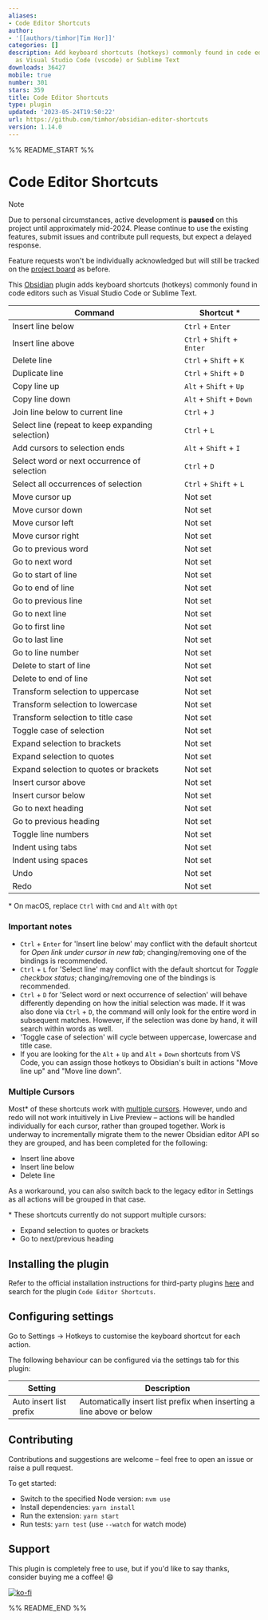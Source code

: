 ```yaml
---
aliases:
- Code Editor Shortcuts
author:
- '[[authors/timhor|Tim Hor]]'
categories: []
description: Add keyboard shortcuts (hotkeys) commonly found in code editors such
  as Visual Studio Code (vscode) or Sublime Text
downloads: 36427
mobile: true
number: 301
stars: 359
title: Code Editor Shortcuts
type: plugin
updated: '2023-05-24T19:50:22'
url: https://github.com/timhor/obsidian-editor-shortcuts
version: 1.14.0
---
```


%% README_START %%

# Code Editor Shortcuts

> [!NOTE]
> Due to personal circumstances, active development is **paused** on this project until approximately mid-2024. Please continue to use the existing features, submit issues and contribute pull requests, but expect a delayed response.
>
> Feature requests won't be individually acknowledged but will still be tracked on the [project board](https://github.com/timhor/obsidian-editor-shortcuts/projects/1) as before.

This [Obsidian](https://obsidian.md) plugin adds keyboard shortcuts (hotkeys) commonly found in code editors such as Visual Studio Code or Sublime Text.

| Command                                          | Shortcut \*                |
| ------------------------------------------------ | -------------------------- |
| Insert line below                                | `Ctrl` + `Enter`           |
| Insert line above                                | `Ctrl` + `Shift` + `Enter` |
| Delete line                                      | `Ctrl` + `Shift` + `K`     |
| Duplicate line                                   | `Ctrl` + `Shift` + `D`     |
| Copy line up                                     | `Alt` + `Shift` + `Up`     |
| Copy line down                                   | `Alt` + `Shift` + `Down`   |
| Join line below to current line                  | `Ctrl` + `J`               |
| Select line (repeat to keep expanding selection) | `Ctrl` + `L`               |
| Add cursors to selection ends                    | `Alt` + `Shift` + `I`      |
| Select word or next occurrence of selection      | `Ctrl` + `D`               |
| Select all occurrences of selection              | `Ctrl` + `Shift` + `L`     |
| Move cursor up                                   | Not set                    |
| Move cursor down                                 | Not set                    |
| Move cursor left                                 | Not set                    |
| Move cursor right                                | Not set                    |
| Go to previous word                              | Not set                    |
| Go to next word                                  | Not set                    |
| Go to start of line                              | Not set                    |
| Go to end of line                                | Not set                    |
| Go to previous line                              | Not set                    |
| Go to next line                                  | Not set                    |
| Go to first line                                 | Not set                    |
| Go to last line                                  | Not set                    |
| Go to line number                                | Not set                    |
| Delete to start of line                          | Not set                    |
| Delete to end of line                            | Not set                    |
| Transform selection to uppercase                 | Not set                    |
| Transform selection to lowercase                 | Not set                    |
| Transform selection to title case                | Not set                    |
| Toggle case of selection                         | Not set                    |
| Expand selection to brackets                     | Not set                    |
| Expand selection to quotes                       | Not set                    |
| Expand selection to quotes or brackets           | Not set                    |
| Insert cursor above                              | Not set                    |
| Insert cursor below                              | Not set                    |
| Go to next heading                               | Not set                    |
| Go to previous heading                           | Not set                    |
| Toggle line numbers                              | Not set                    |
| Indent using tabs                                | Not set                    |
| Indent using spaces                              | Not set                    |
| Undo                                             | Not set                    |
| Redo                                             | Not set                    |

\* On macOS, replace `Ctrl` with `Cmd` and `Alt` with `Opt`

### Important notes

- `Ctrl` + `Enter` for 'Insert line below' may conflict with the default shortcut for _Open link under cursor in new tab_; changing/removing one of the bindings is recommended.
- `Ctrl` + `L` for 'Select line' may conflict with the default shortcut for _Toggle checkbox status_; changing/removing one of the bindings is recommended.
- `Ctrl` + `D` for 'Select word or next occurrence of selection' will behave differently depending on how the initial selection was made. If it was also done via `Ctrl` + `D`, the command will only look for the entire word in subsequent matches. However, if the selection was done by hand, it will search within words as well.
- 'Toggle case of selection' will cycle between uppercase, lowercase and title case.
- If you are looking for the `Alt` + `Up` and `Alt` + `Down` shortcuts from VS Code, you can assign those hotkeys to Obsidian's built in actions "Move line up" and "Move line down".

### Multiple Cursors

Most\* of these shortcuts work with [multiple cursors](https://help.obsidian.md/Editing+and+formatting/Multiple+cursors). However, undo and redo will not work intuitively in Live Preview – actions will be handled individually for each cursor, rather than grouped together. Work is underway to incrementally migrate them to the newer Obsidian editor API so they are grouped, and has been completed for the following:

- Insert line above
- Insert line below
- Delete line

As a workaround, you can also switch back to the legacy editor in Settings as all actions will be grouped in that case.

\* These shortcuts currently do not support multiple cursors:

- Expand selection to quotes or brackets
- Go to next/previous heading

## Installing the plugin

Refer to the official installation instructions for third-party plugins [here](https://help.obsidian.md/Extending+Obsidian/Community+plugins) and search for the plugin `Code Editor Shortcuts`.

## Configuring settings

Go to Settings → Hotkeys to customise the keyboard shortcut for each action.

The following behaviour can be configured via the settings tab for this plugin:

| Setting                 | Description                                                           |
| ----------------------- | --------------------------------------------------------------------- |
| Auto insert list prefix | Automatically insert list prefix when inserting a line above or below |

## Contributing

Contributions and suggestions are welcome – feel free to open an issue or raise a pull request.

To get started:

- Switch to the specified Node version: `nvm use`
- Install dependencies: `yarn install`
- Run the extension: `yarn start`
- Run tests: `yarn test` (use `--watch` for watch mode)

## Support

This plugin is completely free to use, but if you'd like to say thanks, consider buying me a coffee! 😄

[![ko-fi](https://ko-fi.com/img/githubbutton_sm.svg)](https://ko-fi.com/timhor)


%% README_END %%